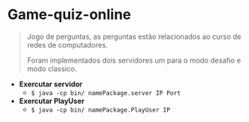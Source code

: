 # Game-quiz-online
> Jogo de perguntas, as perguntas estão relacionados ao curso de redes de computadores.
>
> Foram implementados dois servidores um para o modo desafio e modo classico. 

- **Exercutar servidor**
  - `$ java -cp bin/ namePackage.server IP Port` 
- **Exercutar PlayUser**
  - `$ java -cp bin/ namePackage.PlayUser IP`
